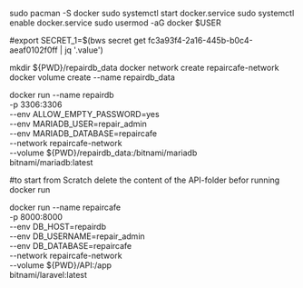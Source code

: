 sudo pacman -S docker
sudo systemctl start docker.service
sudo systemctl enable docker.service
sudo usermod -aG docker $USER

#export SECRET_1=$(bws secret get fc3a93f4-2a16-445b-b0c4-aeaf0102f0ff | jq '.value')

mkdir ${PWD}/repairdb_data
docker network create repaircafe-network
docker volume create --name repairdb_data

docker run --name repairdb \
  -p 3306:3306 \
  --env ALLOW_EMPTY_PASSWORD=yes \
  --env MARIADB_USER=repair_admin \
  --env MARIADB_DATABASE=repaircafe \
  --network repaircafe-network \
  --volume ${PWD}/repairdb_data:/bitnami/mariadb \
  bitnami/mariadb:latest

#to start from Scratch delete the content of the API-folder befor running docker run

docker run --name repaircafe \
  -p 8000:8000 \
  --env DB_HOST=repairdb \
  --env DB_USERNAME=repair_admin \
  --env DB_DATABASE=repaircafe \
  --network  repaircafe-network \
  --volume ${PWD}/API:/app \
  bitnami/laravel:latest